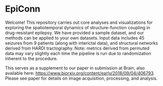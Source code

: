 # EpiConn

Welcome! This repository carries out core analyses and visualizations for exploring the spatiotemporal dynamics of structure-function coupling in drug-resistant epilepsy. We have provided a sample dataset, and our methods can be applied to your own datasets. Input data includes 45 seizures from 9 patients (along with interictal data), and structural networks derived from HARDI tractography. Note: metrics derived from permuted data may vary slightly each time the pipeline is run due to randomization inherent to the procedure.

This serves as a supplement to our paper in submission at Brain, also available here: https://www.biorxiv.org/content/early/2018/09/04/406793. Please see paper for details on image acquisition, processing, and analysis.
